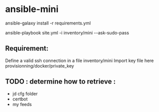 # ansible-mini

ansible-galaxy install -r requirements.yml

ansible-playbook site.yml  -i inventory/mini --ask-sudo-pass

## Requirement:

Define a valid ssh connection in a file inventory/mini
Import key file here provisionning/docker/private_key

## TODO : determine how to retrieve :
- jd cfg folder
- certbot
- my feeds
